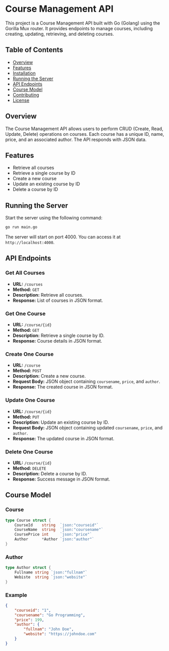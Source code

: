 # Course Management API

This project is a Course Management API built with Go (Golang) using the Gorilla Mux router. It provides endpoints to manage courses, including creating, updating, retrieving, and deleting courses.

## Table of Contents

- [Overview](#overview)
- [Features](#features)
- [Installation](#installation)
- [Running the Server](#running-the-server)
- [API Endpoints](#api-endpoints)
- [Course Model](#course-model)
- [Contributing](#contributing)
- [License](#license)

## Overview

The Course Management API allows users to perform CRUD (Create, Read, Update, Delete) operations on courses. Each course has a unique ID, name, price, and an associated author. The API responds with JSON data.

## Features

- Retrieve all courses
- Retrieve a single course by ID
- Create a new course
- Update an existing course by ID
- Delete a course by ID


## Running the Server

Start the server using the following command:

```bash
go run main.go
```

The server will start on port 4000. You can access it at `http://localhost:4000`.

## API Endpoints

### Get All Courses

- **URL:** `/courses`
- **Method:** `GET`
- **Description:** Retrieve all courses.
- **Response:** List of courses in JSON format.

### Get One Course

- **URL:** `/course/{id}`
- **Method:** `GET`
- **Description:** Retrieve a single course by ID.
- **Response:** Course details in JSON format.

### Create One Course

- **URL:** `/course`
- **Method:** `POST`
- **Description:** Create a new course.
- **Request Body:** JSON object containing `coursename`, `price`, and `author`.
- **Response:** The created course in JSON format.

### Update One Course

- **URL:** `/course/{id}`
- **Method:** `PUT`
- **Description:** Update an existing course by ID.
- **Request Body:** JSON object containing updated `coursename`, `price`, and `author`.
- **Response:** The updated course in JSON format.

### Delete One Course

- **URL:** `/course/{id}`
- **Method:** `DELETE`
- **Description:** Delete a course by ID.
- **Response:** Success message in JSON format.

## Course Model

### Course

```go
type Course struct {
	CourseId    string  `json:"courseid"`
	CourseName  string  `json:"coursename"`
	CoursePrice int     `json:"price"`
	Author      *Author `json:"author"`
}
```

### Author

```go
type Author struct {
	Fullname string `json:"fullnam"`
	Webiste  string `json:"website"`
}
```

### Example

```json
{
	"courseid": "1",
	"coursename": "Go Programming",
	"price": 199,
	"author": {
		"fullnam": "John Doe",
		"website": "https://johndoe.com"
	}
}
```
